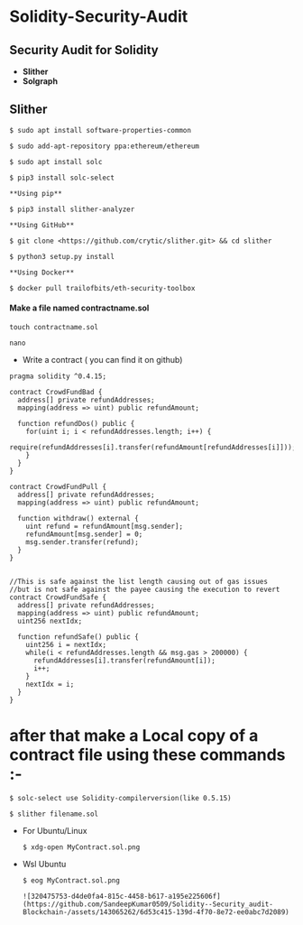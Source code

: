 # Solidity-Security-Audit

## Security Audit for Solidity
- **Slither**
- **Solgraph**

## Slither 
```
$ sudo apt install software-properties-common

$ sudo add-apt-repository ppa:ethereum/ethereum

$ sudo apt install solc

$ pip3 install solc-select

**Using pip**

$ pip3 install slither-analyzer

**Using GitHub**

$ git clone <https://github.com/crytic/slither.git> && cd slither

$ python3 setup.py install

**Using Docker**

$ docker pull trailofbits/eth-security-toolbox
```
#### Make a file named contractname.sol
```
touch contractname.sol
```
```
nano
```
- Write a contract ( you can find it on github)
```
pragma solidity ^0.4.15;

contract CrowdFundBad {
  address[] private refundAddresses;
  mapping(address => uint) public refundAmount;

  function refundDos() public {
    for(uint i; i < refundAddresses.length; i++) {
      require(refundAddresses[i].transfer(refundAmount[refundAddresses[i]]));
    }
  }
}

contract CrowdFundPull {
  address[] private refundAddresses;
  mapping(address => uint) public refundAmount;

  function withdraw() external {
    uint refund = refundAmount[msg.sender];
    refundAmount[msg.sender] = 0;
    msg.sender.transfer(refund);
  }
}


//This is safe against the list length causing out of gas issues
//but is not safe against the payee causing the execution to revert
contract CrowdFundSafe {
  address[] private refundAddresses;
  mapping(address => uint) public refundAmount;
  uint256 nextIdx;
  
  function refundSafe() public {
    uint256 i = nextIdx;
    while(i < refundAddresses.length && msg.gas > 200000) {
      refundAddresses[i].transfer(refundAmount[i]);
      i++;
    }
    nextIdx = i;
  }
}
```

# after that make a Local copy of a contract file using these commands :-


 
```
$ solc-select use Solidity-compilerversion(like 0.5.15)

$ slither filename.sol
```

 
  - For Ubuntu/Linux
    ``` 
    $ xdg-open MyContract.sol.png
    ```
  - Wsl Ubuntu
    ```
    $ eog MyContract.sol.png
    
    ![320475753-d4de0fa4-815c-4458-b617-a195e225606f](https://github.com/SandeepKumar0509/Solidity--Security_audit-Blockchain-/assets/143065262/6d53c415-139d-4f70-8e72-ee0abc7d2089)
